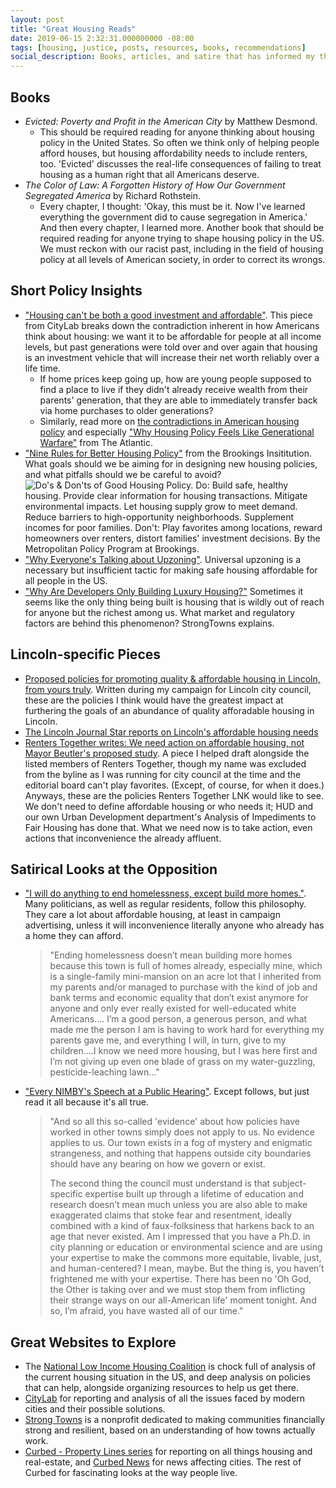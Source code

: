 ```yaml
---
layout: post
title: "Great Housing Reads"
date: 2019-06-15 2:32:31.000000000 -08:00
tags: [housing, justice, posts, resources, books, recommendations]
social_description: Books, articles, and satire that has informed my thinking on housing policy over the years, and put my intuitions into words.
---
```


## Books
- _Evicted: Poverty and Profit in the American City_ by Matthew Desmond. 
  - This should be required reading for anyone thinking about housing policy in the United States. So often we think only of helping people afford houses, but housing affordability needs to include renters, too. 'Evicted' discusses the real-life consequences of failing to treat housing as a human right that all Americans deserve.
- _The Color of Law: A Forgotten History of How Our Government Segregated America_ by Richard Rothstein. 
  - Every chapter, I thought: 'Okay, this must be it. Now I've learned everything the government did to cause segregation in America.' And then every chapter, I learned more. Another book that should be required reading for anyone trying to shape housing policy in the US. We must reckon with our racist past, including in the field of housing policy at all levels of American society, in order to correct its wrongs.

## Short Policy Insights
- ["Housing can't be both a good investment and affordable"](https://www.citylab.com/perspective/2018/11/housing-cant-both-be-a-good-investment-and-be-affordable/574813/). This piece from CityLab breaks down the contradiction inherent in how Americans think about housing: we want it to be affordable for people at all income levels, but past generations were told over and over again that housing is an investment vehicle that will increase their net worth reliably over a life time. 
  - If home prices keep going up, how are young people supposed to find a place to live if they didn't already receive wealth from their parents' generation, that they are able to immediately transfer back via home purchases to older generations? 
  - Similarly, read more on [the contradictions in American housing policy](https://www.theatlantic.com/business/archive/2015/10/american-housing-policy-contradictions/410332/) and especially ["Why Housing Policy Feels Like Generational Warfare"](https://www.theatlantic.com/technology/archive/2019/06/why-millennials-cant-afford-buy-house/591532/) from The Atlantic.
- ["Nine Rules for Better Housing Policy"](https://www.brookings.edu/blog/the-avenue/2018/05/02/nine-rules-for-better-housing-policy/) from the Brookings Insititution. What goals should we be aiming for in designing new housing policies, and what pitfalls should we be careful to avoid? ![Do's & Don'ts of Good Housing Policy. Do: Build safe, healthy housing. Provide clear information for housing transactions. Mitigate environmental impacts. Let housing supply grow to meet demand. Reduce barriers to high-opportunity neighborhoods. Supplement incomes for poor families. Don't: Play favorites among locations, reward homeowners over renters, distort families' investment decisions. By the Metropolitan Policy Program at Brookings.](https://i1.wp.com/www.brookings.edu/wp-content/uploads/2018/05/2018-05-02_fig1_dos-and-donts-of-good-housing-policy_schuetz.jpg?w=768&crop=0,0px,100,9999px&ssl=1)
 - ["Why Everyone's Talking about Upzoning"](https://ggwash.org/view/72501/why-everyones-talking-about-upzoning-environment-equity). Universal upzoning is a necessary but insufficient tactic for making safe housing affordable for all people in the US. 
 - ["Why Are Developers Only Building Luxury Housing?"](https://www.strongtowns.org/journal/2018/7/25/why-are-developers-only-building-luxury-housing) Sometimes it seems like the only thing being built is housing that is wildly out of reach for anyone but the richest among us. What market and regulatory factors are behind this phenomenon? StrongTowns explains. 
 
## Lincoln-specific Pieces
 - [Proposed policies for promoting quality & affordable housing in Lincoln, from yours truly](https://medium.com/@CasseyLNK/affordable-housing-in-lincoln-my-plans-3d32d143b305). Written during my campaign for Lincoln city council, these are the policies I think would have the greatest impact at furthering the goals of an abundance of quality afforadable housing in Lincoln. 
 - [The Lincoln Journal Star reports on Lincoln's affordable housing needs](https://journalstar.com/news/local/govt-and-politics/lincoln-needs-more-affordable-rentals-feds-say-here-s-what/article_6a719ca9-3fb8-5547-bfd0-1c2b731b9539.html)
 - [Renters Together writes: We need action on affordable housing, not Mayor Beutler's proposed study](https://journalstar.com/opinion/columnists/local-view-affordable-housing-not-study-needed/article_bd54b331-fb2c-572d-bbd1-51b9393c9b17.html). A piece I helped draft alongside the listed members of Renters Together, though my name was excluded from the byline as I was running for city council at the time and the editorial board can't play favorites. (Except, of course, for when it does.) Anyways, these are the policies Renters Together LNK would like to see. We don't need to define affordable housing or who needs it; HUD and our own Urban Development department's Analysis of Impediments to Fair Housing has done that. What we need now is to take action, even actions that inconvenience the already affluent. 

## Satirical Looks at the Opposition
 - ["I will do anything to end homelessness, except build more homes."](https://www.mcsweeneys.net/articles/i-will-do-anything-to-end-homelessness-except-build-more-homes). Many politicians, as well as regular residents, follow this philosophy. They care a lot about affordable housing, at least in campaign advertising, unless it will inconvenience literally anyone who already has a home they can afford. 
   > "Ending homelessness doesn’t mean building more homes because this town is full of homes already, especially mine, which is a single-family mini-mansion on an acre lot that I inherited from my parents and/or managed to purchase with the kind of job and bank terms and economic equality that don’t exist anymore for anyone and only ever really existed for well-educated white Americans.... I’m a good person, a generous person, and what made me the person I am is having to work hard for everything my parents gave me, and everything I will, in turn, give to my children....I know we need more housing, but I was here first and I’m not giving up even one blade of grass on my water-guzzling, pesticide-leaching lawn..."
 - ["Every NIMBY's Speech at a Public Hearing"](https://www.mcsweeneys.net/articles/every-nimbys-speech-at-a-public-hearing). Except follows, but just read it all because it's all true.
   > "And so all this so-called 'evidence' about how policies have worked in other towns simply does not apply to us. No evidence applies to us. Our town exists in a fog of mystery and enigmatic strangeness, and nothing that happens outside city boundaries should have any bearing on how we govern or exist.
   > 
    > The second thing the council must understand is that subject-specific expertise built up through a lifetime of education and research doesn’t mean much unless you are also able to make exaggerated claims that stoke fear and resentment, ideally combined with a kind of faux-folksiness that harkens back to an age that never existed. Am I impressed that you have a Ph.D. in city planning or education or environmental science and are using your expertise to make the commons more equitable, livable, just, and human-centered? I mean, maybe. But the thing is, you haven’t frightened me with your expertise. There has been no 'Oh God, the Other is taking over and we must stop them from inflicting their strange ways on our all-American life' moment tonight. And so, I’m afraid, you have wasted all of our time."

## Great Websites to Explore
- The [National Low Income Housing Coalition](https://nlihc.org/) is chock full of analysis of the current housing situation in the US, and deep analysis on policies that can help, alongside organizing resources to help us get there.
- [CityLab](https://www.citylab.com/) for reporting and analysis of all the issues faced by modern cities and their possible solutions.
- [Strong Towns](https://www.strongtowns.org/) is a nonprofit dedicated to making communities financially strong and resilient, based on an understanding of how towns actually work. 
- [Curbed - Property Lines series](https://www.curbed.com/property-lines) for reporting on all things housing and real-estate, and [Curbed News](https://www.curbed.com/news) for news affecting cities. The rest of Curbed for fascinating looks at the way people live.
